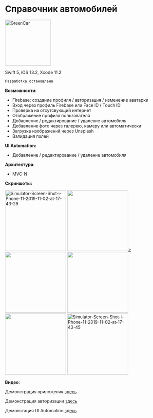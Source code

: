 # Справочник автомобилей

<a href="https://imgbb.com/"><img src="https://i.ibb.co/2sB6VYm/GreenCar.png" alt="GreenCar" width="150"></a>

Swift 5, iOS 13.2, Xcode 11.2
```diff
Разработка остановлена
```

<b>Возможности:</b>
- Firebase: создание профиля / авторизация / изменение аватарки
- Вход через профиль Firebase или Face ID / Touch ID
- Проверка на отсутсвующий интернет
- Отображение профиля пользователя
- Добавление / редактирование / удаление автомобиля
- Добавление фото через галерею, камеру или автоматически
- Загрузка изображений через Unsplash
- Валидация полей

<b>UI Automation:</b>
- Добавление / редактирование / удаление автомобиля

<b>Архитектура:</b>
- MVC-N

<b>Скриншоты:</b>

<a href="https://ibb.co/XZ8RLtn"><img src="https://i.ibb.co/rGsr0HB/Simulator-Screen-Shot-i-Phone-11-2019-11-02-at-17-43-29.png" alt="Simulator-Screen-Shot-i-Phone-11-2019-11-02-at-17-43-29" width="200"></a>
<a href="https://ibb.co/MDJ3MgZ"><img src="https://i.ibb.co/C5SThwm/Simulator-Screen-Shot-i-Phone-8-2019-10-13-at-22-29-35.png" width="200">></a>
<a href="https://ibb.co/CvzdC31"><img src="https://i.ibb.co/0ZcN4RD/Simulator-Screen-Shot-i-Phone-8-2019-10-13-at-22-29-38.png" width="200"></a>
<a href="https://ibb.co/3rbZV4j"><img src="https://i.ibb.co/cg9nRkZ/Simulator-Screen-Shot-i-Phone-8-2019-10-13-at-22-29-45.png" width="200"></a>
<a href="https://ibb.co/JzC5vQM"><img src="https://i.ibb.co/hKCDBft/Simulator-Screen-Shot-i-Phone-8-2019-10-13-at-22-30-06.png" width="200"></a>
<a href="https://ibb.co/7YXYYFY"><img src="https://i.ibb.co/YR3RRGR/Simulator-Screen-Shot-i-Phone-11-2019-11-02-at-17-43-45.png" alt="Simulator-Screen-Shot-i-Phone-11-2019-11-02-at-17-43-45" width="200"></a>

<b>Видео:</b>

Демонстрация приложения [здесь](https://drive.google.com/open?id=1hdXyUkTDGwtKuBtEcIiu843lg4l4My5r)

Демонстрация авторизации [здесь](https://drive.google.com/open?id=17PkMaPp59qEJORHRs1JvaW7QWgoS-c7O)

Демонстация UI Automation [здесь](https://drive.google.com/open?id=1iSSHKZh0H6sB6tN18TRGS6HhugBbHVYB)
